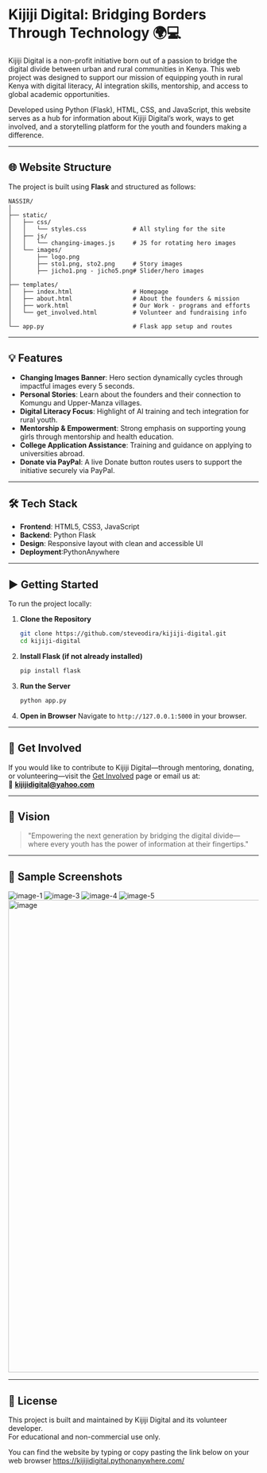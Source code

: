 # Kijiji Digital: Bridging Borders Through Technology 🌍💻

Kijiji Digital is a non-profit initiative born out of a passion to bridge the digital divide between urban and rural communities in Kenya. This web project was designed to support our mission of equipping youth in rural Kenya with digital literacy, AI integration skills, mentorship, and access to global academic opportunities.

Developed using Python (Flask), HTML, CSS, and JavaScript, this website serves as a hub for information about Kijiji Digital’s work, ways to get involved, and a storytelling platform for the youth and founders making a difference.

---

## 🌐 Website Structure

The project is built using **Flask** and structured as follows:

```
NASSIR/
│
├── static/
│   ├── css/
│   │   └── styles.css             # All styling for the site
│   ├── js/
│   │   └── changing-images.js     # JS for rotating hero images
│   └── images/
│       ├── logo.png
│       ├── sto1.png, sto2.png     # Story images
│       ├── jicho1.png - jicho5.png# Slider/hero images
│
├── templates/
│   ├── index.html                 # Homepage
│   ├── about.html                 # About the founders & mission
│   ├── work.html                  # Our Work - programs and efforts
│   └── get_involved.html          # Volunteer and fundraising info
│
└── app.py                         # Flask app setup and routes
```

---

## 💡 Features

- **Changing Images Banner**: Hero section dynamically cycles through impactful images every 5 seconds.
- **Personal Stories**: Learn about the founders and their connection to Komungu and Upper-Manza villages.
- **Digital Literacy Focus**: Highlight of AI training and tech integration for rural youth.
- **Mentorship & Empowerment**: Strong emphasis on supporting young girls through mentorship and health education.
- **College Application Assistance**: Training and guidance on applying to universities abroad.
- **Donate via PayPal**: A live Donate button routes users to support the initiative securely via PayPal.

---

## 🛠️ Tech Stack

- **Frontend**: HTML5, CSS3, JavaScript
- **Backend**: Python Flask
- **Design**: Responsive layout with clean and accessible UI
- **Deployment**:PythonAnywhere
---

## ▶️ Getting Started

To run the project locally:

1. **Clone the Repository**
   ```bash
   git clone https://github.com/steveodira/kijiji-digital.git
   cd kijiji-digital
   ```

2. **Install Flask (if not already installed)**
   ```bash
   pip install flask
   ```

3. **Run the Server**
   ```bash
   python app.py
   ```

4. **Open in Browser**
   Navigate to `http://127.0.0.1:5000` in your browser.

---

## 🤝 Get Involved

If you would like to contribute to Kijiji Digital—through mentoring, donating, or volunteering—visit the [Get Involved](http://127.0.0.1:5000/get_involved) page or email us at:  
📧 **kijijidigital@yahoo.com**

---

## 🧠 Vision

> "Empowering the next generation by bridging the digital divide—where every youth has the power of information at their fingertips."

---

## 📸 Sample Screenshots
![image-1](https://github.com/user-attachments/assets/09a0442c-418e-4234-aff8-08bc17cba238)
![image-3](https://github.com/user-attachments/assets/32a74e4d-66f1-4a9c-acbb-d97b77629290)
![image-4](https://github.com/user-attachments/assets/1c99c31c-9553-46b4-8d7f-fc5ffc4f4017)
![image-5](https://github.com/user-attachments/assets/ca15207c-185e-404f-91a1-50dc8675ab0e)
<img width="951" alt="image" src="https://github.com/user-attachments/assets/01519d1e-4d37-4e30-80f7-6f32ad04f531" />


---

## 📄 License

This project is built and maintained by Kijiji Digital and its volunteer developer.  
For educational and non-commercial use only.

You can find the website by typing or copy pasting the link below on your web browser
https://kijijidigital.pythonanywhere.com/
